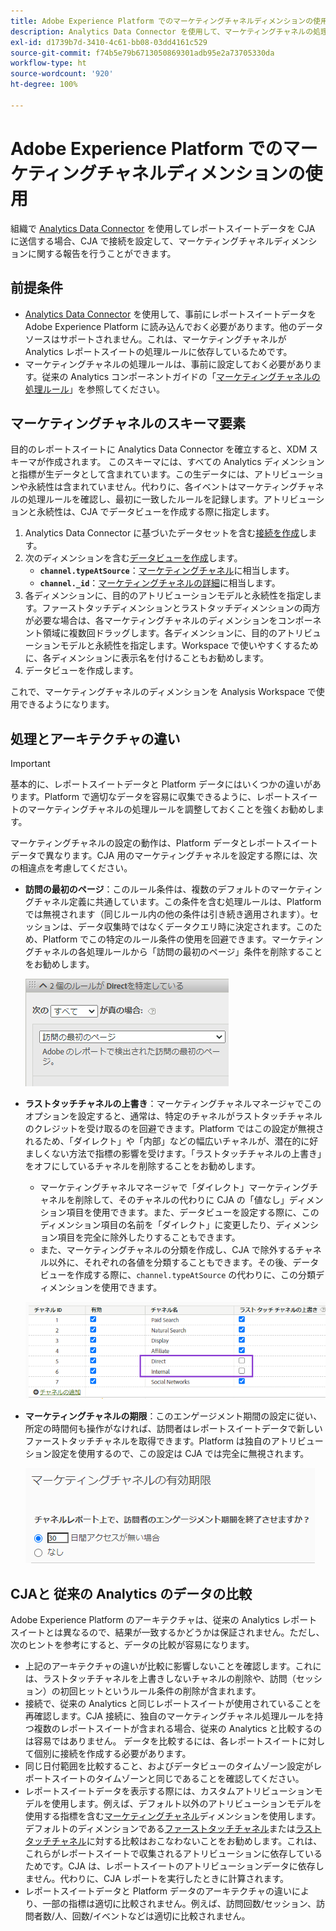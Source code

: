 ```yaml
---
title: Adobe Experience Platform でのマーケティングチャネルディメンションの使用
description: Analytics Data Connector を使用して、マーケティングチャネルの処理ルールを Adobe Experience Platform に取り込みます。
exl-id: d1739b7d-3410-4c61-bb08-03dd4161c529
source-git-commit: f74b5e79b6713050869301adb95e2a73705330da
workflow-type: ht
source-wordcount: '920'
ht-degree: 100%

---
```


# Adobe Experience Platform でのマーケティングチャネルディメンションの使用

組織で [Analytics Data Connector](https://experienceleague.adobe.com/docs/experience-platform/sources/connectors/adobe-applications/analytics.html?lang=ja) を使用してレポートスイートデータを CJA に送信する場合、CJA で接続を設定して、マーケティングチャネルディメンションに関する報告を行うことができます。

## 前提条件

* [Analytics Data Connector](https://experienceleague.adobe.com/docs/experience-platform/sources/connectors/adobe-applications/analytics.html?lang=ja) を使用して、事前にレポートスイートデータを Adobe Experience Platform に読み込んでおく必要があります。他のデータソースはサポートされません。これは、マーケティングチャネルが Analytics レポートスイートの処理ルールに依存しているためです。
* マーケティングチャネルの処理ルールは、事前に設定しておく必要があります。従来の Analytics コンポーネントガイドの「[マーケティングチャネルの処理ルール](https://experienceleague.adobe.com/docs/analytics/components/marketing-channels/c-rules.html?lang=ja)」を参照してください。

## マーケティングチャネルのスキーマ要素

目的のレポートスイートに Analytics Data Connector を確立すると、XDM スキーマが作成されます。 このスキーマには、すべての Analytics ディメンションと指標が生データとして含まれています。この生データには、アトリビューションや永続性は含まれていません。代わりに、各イベントはマーケティングチャネルの処理ルールを確認し、最初に一致したルールを記録します。アトリビューションと永続性は、CJA でデータビューを作成する際に指定します。

1. Analytics Data Connector に基づいたデータセットを含む[接続を作成](/help/connections/create-connection.md)します。
2. 次のディメンションを含む[データビューを作成](/help/data-views/create-dataview.md)します。
   * **`channel.typeAtSource`**：[マーケティングチャネル](https://experienceleague.adobe.com/docs/analytics/components/dimensions/marketing-channel.html?lang=ja-JP)に相当します。
   * **`channel._id`**：[マーケティングチャネルの詳細](https://experienceleague.adobe.com/docs/analytics/components/dimensions/marketing-detail.html?lang=ja)に相当します。
3. 各ディメンションに、目的のアトリビューションモデルと永続性を指定します。ファーストタッチディメンションとラストタッチディメンションの両方が必要な場合は、各マーケティングチャネルのディメンションをコンポーネント領域に複数回ドラッグします。各ディメンションに、目的のアトリビューションモデルと永続性を指定します。Workspace で使いやすくするために、各ディメンションに表示名を付けることもお勧めします。
4. データビューを作成します。

これで、マーケティングチャネルのディメンションを Analysis Workspace で使用できるようになります。

## 処理とアーキテクチャの違い

>[!IMPORTANT]
>
>基本的に、レポートスイートデータと Platform データにはいくつかの違いがあります。Platform で適切なデータを容易に収集できるように、レポートスイートのマーケティングチャネルの処理ルールを調整しておくことを強くお勧めします。

マーケティングチャネルの設定の動作は、Platform データとレポートスイートデータで異なります。CJA 用のマーケティングチャネルを設定する際には、次の相違点を考慮してください。

* **訪問の最初のページ**：このルール条件は、複数のデフォルトのマーケティングチャネル定義に共通しています。この条件を含む処理ルールは、Platform では無視されます（同じルール内の他の条件は引き続き適用されます）。セッションは、データ収集時ではなくデータクエリ時に決定されます。このため、Platform でこの特定のルール条件の使用を回避できます。マーケティングチャネルの各処理ルールから「訪問の最初のページ」条件を削除することをお勧めします。

   ![訪問の最初のページ](assets/first-page-of-visit.png)

* **ラストタッチチャネルの上書き**：マーケティングチャネルマネージャでこのオプションを設定すると、通常は、特定のチャネルがラストタッチチャネルのクレジットを受け取るのを回避できます。Platform ではこの設定が無視されるため、「ダイレクト」や「内部」などの幅広いチャネルが、潜在的に好ましくない方法で指標の影響を受けます。「ラストタッチチャネルの上書き」をオフにしているチャネルを削除することをお勧めします。
   * マーケティングチャネルマネージャで「ダイレクト」マーケティングチャネルを削除して、そのチャネルの代わりに CJA の「値なし」ディメンション項目を使用できます。また、データビューを設定する際に、このディメンション項目の名前を「ダイレクト」に変更したり、ディメンション項目を完全に除外したりすることもできます。
   * また、マーケティングチャネルの分類を作成し、CJA で除外するチャネル以外に、それぞれの各値を分類することもできます。その後、データビューを作成する際に、`channel.typeAtSource` の代わりに、この分類ディメンションを使用できます。

   ![ラストタッチチャネルの上書き](assets/override-last-touch-channel.png)

* **マーケティングチャネルの期限**：このエンゲージメント期間の設定に従い、所定の時間何も操作がなければ、訪問者はレポートスイートデータで新しいファーストタッチチャネルを取得できます。Platform は独自のアトリビューション設定を使用するので、この設定は CJA では完全に無視されます。

   ![マーケティングチャネルの有効期限](assets/marketing-channel-expiration.png)

## CJAと 従来の Analytics のデータの比較

Adobe Experience Platform のアーキテクチャは、従来の Analytics レポートスイートとは異なるので、結果が一致するかどうかは保証されません。ただし、次のヒントを参考にすると、データの比較が容易になります。

* 上記のアーキテクチャの違いが比較に影響しないことを確認します。これには、ラストタッチチャネルを上書きしないチャネルの削除や、訪問（セッション）の初回ヒットというルール条件の削除が含まれます。
* 接続で、従来の Analytics と同じレポートスイートが使用されていることを再確認します。CJA 接続に、独自のマーケティングチャネル処理ルールを持つ複数のレポートスイートが含まれる場合、従来の Analytics と比較するのは容易ではありません。 データを比較するには、各レポートスイートに対して個別に接続を作成する必要があります。
* 同じ日付範囲を比較すること、およびデータビューのタイムゾーン設定がレポートスイートのタイムゾーンと同じであることを確認してください。
* レポートスイートデータを表示する際には、カスタムアトリビューションモデルを使用します。例えば、デフォルト以外のアトリビューションモデルを使用する指標を含む[マーケティングチャネル](https://experienceleague.adobe.com/docs/analytics/components/dimensions/marketing-channel.html?lang=ja-JP)ディメンションを使用します。デフォルトのディメンションである[ファーストタッチチャネル](https://experienceleague.adobe.com/docs/analytics/components/dimensions/first-touch-channel.html?lang=ja-JP)または[ラストタッチチャネル](https://experienceleague.adobe.com/docs/analytics/components/dimensions/last-touch-channel.html?lang=ja-JP)に対する比較はおこなわないことをお勧めします。これは、これらがレポートスイートで収集されるアトリビューションに依存しているためです。CJA は、レポートスイートのアトリビューションデータに依存しません。代わりに、CJA レポートを実行したときに計算されます。
* レポートスイートデータと Platform データのアーキテクチャの違いにより、一部の指標は適切に比較されません。例えば、訪問回数/セッション、訪問者数/人、回数/イベントなどは適切に比較されません。
